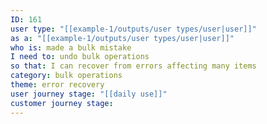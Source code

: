 ```yaml
---
ID: 161
user type: "[[example-1/outputs/user types/user|user]]"
as a: "[[example-1/outputs/user types/user|user]]"
who is: made a bulk mistake
I need to: undo bulk operations
so that: I can recover from errors affecting many items
category: bulk operations
theme: error recovery
user journey stage: "[[daily use]]"
customer journey stage:
---
```

